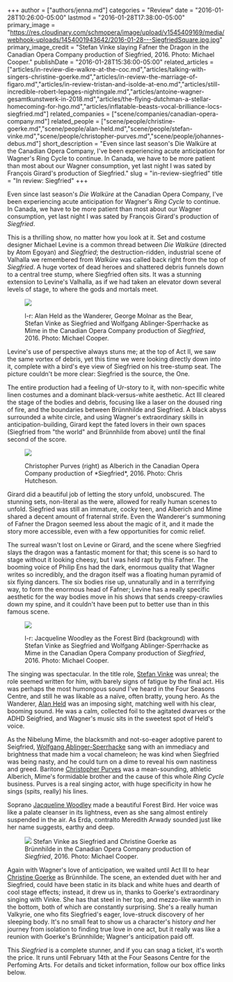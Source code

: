 +++
author = ["authors/jenna.md"]
categories = "Review"
date = "2016-01-28T10:26:00-05:00"
lastmod = "2016-01-28T17:38:00-05:00"
primary_image = "https://res.cloudinary.com/schmopera/image/upload/v1545409169/media/webhook-uploads/1454001943642/2016-01-28---SiegfriedSquare.jpg.jpg"
primary_image_credit = "Stefan Vinke slaying Fafner the Dragon in the Canadian Opera Company production of Siegfried, 2016.  Photo: Michael Cooper."
publishDate = "2016-01-28T15:36:00-05:00"
related_articles = ["articles/in-review-die-walkre-at-the-coc.md","articles/talking-with-singers-christine-goerke.md","articles/in-review-the-marriage-of-figaro.md","articles/in-review-tristan-and-isolde-at-eno.md","articles/still-incredible-robert-lepages-nightingale.md","articles/antoine-wagner-gesamtkunstwerk-in-2018.md","articles/the-flying-dutchman-a-stellar-homecoming-for-hgo.md","articles/inflatable-beasts-vocal-brilliance-locs-siegfried.md"]
related_companies = ["scene/companies/canadian-opera-company.md"]
related_people = ["scene/people/christine-goerke.md","scene/people/alan-held.md","scene/people/stefan-vinke.md","scene/people/christopher-purves.md","scene/people/johannes-debus.md"]
short_description = "Even since last season&#039;s Die Walküre at the Canadian Opera Company, I&#039;ve been experiencing acute anticipation for Wagner&#039;s Ring Cycle to continue. In Canada, we have to be more patient than most about our Wagner consumption, yet last night I was sated by François Girard&#039;s production of Siegfried."
slug = "in-review-siegfried"
title = "In review: Siegfried"
+++

Even since last season's *Die Walküre* at the Canadian Opera Company, I've been experiencing acute anticipation for Wagner's *Ring Cycle* to continue. In Canada, we have to be more patient than most about our Wagner consumption, yet last night I was sated by François Girard's production of *Siegfried*.

This is a thrilling show, no matter how you look at it. Set and costume designer Michael Levine is a common thread between *Die Walküre* (directed by Atom Egoyan) and *Siegfried*; the destruction-ridden, industrial scene of Valhalla we remembered from *Walküre* was called back right from the top of *Siegfried*. A huge vortex of dead heroes and shattered debris funnels down to a central tree stump, where Siegfried often sits. It was a stunning extension to Levine's Valhalla, as if we had taken an elevator down several levels of stage, to where the gods and mortals meet. 

<figure data-type="image">

![](https://res.cloudinary.com/schmopera/image/upload/v1545409169/media/webhook-uploads/1454002017355/Siegfried-0629Resized.jpg.jpg)<figcaption>l-r: Alan Held as the Wanderer, George Molnar as the Bear, Stefan Vinke as Siegfried and Wolfgang Ablinger-Sperrhacke as Mime in the Canadian Opera Company production of *Siegfried*, 2016. Photo: Michael Cooper.</figcaption>
</figure>

Levine's use of perspective always stuns me; at the top of Act II, we saw the same vortex of debris, yet this time we were looking directly down into it, complete with a bird's eye view of Siegfried on his tree-stump seat. The picture couldn't be more clear: Siegfried is the source, the One. 

The entire production had a feeling of Ur-story to it, with non-specific white linen costumes and a dominant black-versus-white aesthetic. Act III cleared the stage of the bodies and debris, focusing like a laser on the doused ring of fire, and the boundaries between Brünnhilde and Siegfried. A black abyss surrounded a white circle, and using Wagner's extraordinary skills in anticipation-building, Girard kept the fated lovers in their own spaces (Siegfried from "the world" and Brünnhilde from above) until the final second of the score.

<figure data-type="image">

![](https://res.cloudinary.com/schmopera/image/upload/v1545409169/media/webhook-uploads/1454013497136/Siegfried_Act_2-002Resized.jpg.jpg)
<figcaption>Christopher Purves (right) as Alberich in the Canadian Opera Company production of *Siegfried*, 2016. Photo: Chris Hutcheson.</figcaption>
</figure>

Girard did a beautiful job of letting the story unfold, unobscured. The stunning sets, non-literal as the were, allowed for really human scenes to unfold. Siegfried was still an immature, cocky teen, and Alberich and Mime shared a decent amount of fraternal strife. Even the Wanderer's summoning of Fafner the Dragon seemed less about the magic of it, and it made the story more accessible, even with a few opportunities for comic relief.

The surreal wasn't lost on Levine or Girard, and the scene where Siegfried slays the dragon was a fantastic moment for that; this scene is so hard to stage without it looking cheesy, but I was held rapt by this Fafner. The booming voice of Philip Ens had the dark, enormous quality that Wagner writes so incredibly, and the dragon itself was a floating human pyramid of six flying dancers. The six bodies rise up, unnaturally and in a terrrifying way, to form the enormous head of Fafner; Levine has a really specific aesthetic for the way bodies move in his shows that sends creepy-crawlies down my spine, and it couldn't have been put to better use than in this famous scene.

<figure data-type="image">

![](https://res.cloudinary.com/schmopera/image/upload/v1545409169/media/webhook-uploads/1454012630231/Siegfried-1211Resized.jpg.jpg)<figcaption>l-r: Jacqueline Woodley as the Forest Bird (background) with Stefan Vinke as Siegfried and Wolfgang Ablinger-Sperrhacke as Mime in the Canadian Opera Company production of *Siegfried*, 2016. Photo: Michael Cooper.</figcaption>
</figure>

The singing was spectacular. In the title role, [Stefan Vinke](/scene/people/stefan-vinke/) was unreal; the role seemed written for him, with barely signs of fatigue by the final act. His was perhaps the most humongous sound I've heard in the Four Seasons Centre, and still he was likable as a naïve, often bratty, young hero. As the Wanderer, [Alan Held](/talking-with-singers-alan-held/) was an imposing sight, matching well with his clear, booming sound. He was a calm, collected foil to the agitated dwarves or the ADHD Seigfried, and Wagner's music sits in the sweetest spot of Held's voice. 

As the Nibelung Mime, the blacksmith and not-so-eager adoptive parent to Seigfried, [Wolfgang Ablinger-Sperrhacke](/scene/people/wolfgang-ablinger-sperrhacke/) sang with an immediacy and brightness that made him a vocal chameleon; he was kind when Siegfried was being nasty, and he could turn on a dime to reveal his own nastiness and greed. Baritone [Christopher Purves](/scene/people/christopher-purves/) was a mean-sounding, athletic Alberich, Mime's formidable brother and the cause of this whole *Ring Cycle* business. Purves is a real singing actor, with huge specificity in how he sings (spits, really) his lines. 

Soprano [Jacqueline Woodley](/scene/people/jacqueline-woodley/) made a beautiful Forest Bird. Her voice was like a palate cleanser in its lightness, even as she sang almost entirely suspended in the air. As Erda, contralto Meredith Arwady sounded just like her name suggests, earthy and deep.

<figure data-type="image">

![](https://res.cloudinary.com/schmopera/image/upload/v1545409169/media/webhook-uploads/1454013115760/Siegfried-4492Resized.jpg.jpg)
<figacption>Stefan Vinke as Siegfried and Christine Goerke as Brünnhilde in the Canadian Opera Company production of *Siegfried*, 2016. Photo: Michael Cooper.</figcaption>
</figure>

Again with Wagner's love of anticipation, we waited until Act III to hear [Christine Goerke](/talking-with-singers-christine-goerke/) as Brünnhilde. The scene, an extended duet with her and Siegfried, could have been static in its black and white hues and dearth of cool stage effects; instead, it drew us in, thanks to Goerke's extraordinary singing with Vinke. She has that steel in her top, and mezzo-like warmth in the bottom, both of which are constantly surprising. She's a really human Valkyrie, one who fits Siegfried's eager, love-struck discovery of her sleeping body. It's no small feat to show us a character's history *and* her journey from isolation to finding true love in one act, but it really was like a reunion with Goerke's Brünnhilde; Wagner's anticipation paid off.

This *Siegfried* is a complete stunner, and if you can snag a ticket, it's worth the price. It runs until February 14th at the Four Seasons Centre for the Perfoming Arts. For details and ticket information, follow our box office links below.
